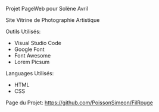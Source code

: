 Projet PageWeb pour Solène Avril

Site Vitrine de Photographie Artistique

Outils Utilisés:
- Visual Studio Code
- Google Font
- Font Awesome
- Lorem Picsum

Languages Utilisés:
- HTML
- CSS

Page du Projet:
https://github.com/PoissonSimeon/FilRouge

